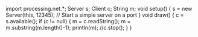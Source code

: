 import processing.net.*;
Server s;
Client c;
String m;
void setup()
{
  s = new Server(this, 12345); // Start a simple server on a port
}
void draw() 
{
  c = s.available();
  if (c != null) {
    m = c.readString();
    m = m.substring(m.length()-1);
    println(m);
    //c.stop();
  }
}
